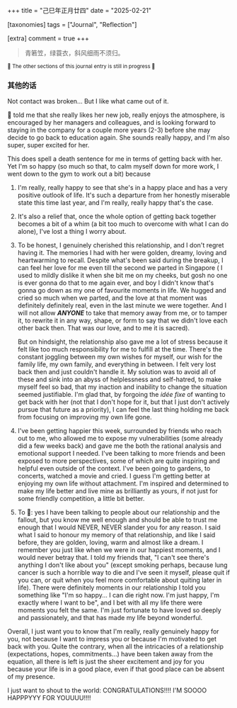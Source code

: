 +++
title = "己巳年正月廿四"
date = "2025-02-21"

[taxonomies]
tags = ["Journal", "Reflection"]

[extra]
comment = true
+++

> 青箬笠，绿蓑衣，斜风细雨不须归。

<small>🚧 The other sections of this journal entry is still in progress 🚧</small>

### 其他的话

Not contact was broken... But I like what came out of it.

🐷 told me that she really likes her new job, really enjoys the atmosphere, is
encouraged by her managers and colleagues, and is looking forward to staying
in the company for a couple more years (2-3) before she may decide to go back
to education again. She sounds really happy, and I'm also super, super excited
for her.

This does spell a death sentence for me in terms of getting back with her. Yet
I'm so happy (so much so that, to calm myself down for more work, I went
down to the gym to work out a bit) because

1. I'm really, really happy to see that she's in a happy place and has a very
   positive outlook of life. It's such a departure from her honestly miserable
    state this time last year, and I'm really, really happy that's the case.

2. It's also a relief that, once the whole option of getting back together
    becomes a bit of a whim (a bit too much to overcome with what I can do
    alone), I've lost a thing I worry about.

3. To be honest, I genuinely cherished this relationship, and I don't regret
    having it. The memories I had with her were golden, dreamy, loving and
    heartwarming to recall. Despite what's been said during the breakup, I can feel
    her love for me even till the second we parted in Singapore (
    I used to mildly dislike it when she bit me on my cheeks, but gosh no one is ever
    gonna do that to me again ever, and boy I didn't know that's gonna go down
    as my one of favourite moments in life. We hugged and cried so much when we
    parted, and the love at that moment was definitely definitely real, even in the
    last minute we were together. And I will not allow ***ANYONE*** to take that
    memory away from me, or to tamper it, to rewrite it in any way, shape, or form
    to say that we didn't love each other back then. That was our love, and to me
    it is sacred).

    But on hindsight, the relationship also gave me a lot of stress because it
    felt like too much responsibility for me to fulfill at the time. There's
    the constant joggling between my own wishes for myself, our wish for the
    family life, my own family, and everything in between. I felt very lost
    back then and just couldn't handle it. My solution was to avoid all of these
    and sink into an abyss of helplessness and self-hatred, to make myself
    feel so bad, that my inaction and inability to change the situation seemed
    justifiable. I'm glad that, by forgoing the _idée fixe_ of wanting to get
    back with her (not that I don't hope for it, but that I just don't actively
    pursue that future as a priority), I can feel the last thing holding me
    back from focusing on improving my own life gone.

4. I've been getting happier this week, surrounded by friends who reach out to
    me, who allowed me to expose my vulnerabilities (some already did a few weeks back)
    and gave me the both the rational analysis and emotional support I needed.
    I've been talking to more friends and been exposed to more perspectives, some
    of which are quite inspiring and helpful even outside of the context. 
    I've been going to gardens, to concerts, watched a movie and cried.
    I guess I'm getting better at enjoying my own life without attachment. I'm
    inspired and determined to make my life better and live mine as brilliantly as
    yours, if not just for some friendly competition, a little bit better.

5. To 🐷: yes I have been talking to people about our relationship and the fallout,
    but you know me well enough and should be able to trust me enough that I would
    NEVER, NEVER slander you for any reason. I said what I said to honour my memory
    of that relationship, and like I said before, they are golden, loving, warm
    and almost like a dream. I remember you just like when we were in our happiest
    moments, and I would never betray that. I told my friends that, "I can't
    see there's anything I don't like about you" (except smoking perhaps, because
    lung cancer is such a horrible way to die and I've seen it myself, please
    quit if you can, or quit when you feel more comfortable about quiting later in
    life). There were definitely moments in our relationship I told you something
    like "I'm so happy... I can die right now. I'm just happy, I'm exactly where I
    want to be", and I bet with all my life there were moments you felt the same.
    I'm just fortunate to have loved so deeply and passionately, and that has made my
    life beyond wonderful.

Overall, I just want you to know that I'm really, really genuinely happy for you, not
because I want to impress you or because I'm motivated to get back with you. Quite
the contrary, when all the intricacies of a relationship (expectations, hopes,
commitments...) have been taken away from the equation, all there is left is just
the sheer excitement and joy for you because your life is in a good place, even
if that good place can be absent of my presence.

I just want to shout to the world: CONGRATULATIONS!!!! I'M SOOOO HAPPPYYY FOR YOUUUU!!!!
